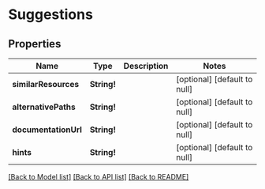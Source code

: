 # Suggestions

## Properties
Name | Type | Description | Notes
------------ | ------------- | ------------- | -------------
**similarResources** | **String!** |  | [optional] [default to null]
**alternativePaths** | **String!** |  | [optional] [default to null]
**documentationUrl** | **String!** |  | [optional] [default to null]
**hints** | **String!** |  | [optional] [default to null]

[[Back to Model list]](../README.md#documentation-for-models) [[Back to API list]](../README.md#documentation-for-api-endpoints) [[Back to README]](../README.md)



